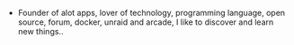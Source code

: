 - Founder of alot apps, lover of technology, programming language, open source, forum, docker, unraid and arcade, I like to discover and learn new things..
  <br>





























































































































































































































































































































































































































































































































































































































































































































































